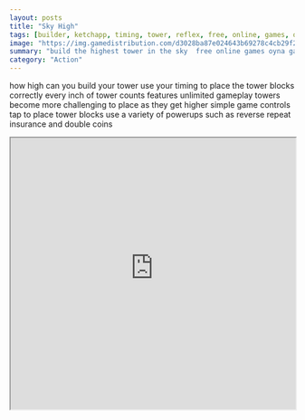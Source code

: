 ```yaml
---
layout: posts
title: "Sky High"
tags: [builder, ketchapp, timing, tower, reflex, free, online, games, oyna, game, free, games, play, play, games]
image: "https://img.gamedistribution.com/d3028ba87e024643b69278c4cb29f2ed-1280x550.jpeg"
summary: "build the highest tower in the sky  free online games oyna game free games play play games"
category: "Action"
---
```


how high can you build your tower use your timing to place the tower blocks correctly every inch of tower counts features unlimited gameplay towers become more challenging to place as they get higher simple game controls tap to place tower blocks use a variety of powerups such as reverse repeat insurance and double coins

<iframe width="100%" height="480px;" src="https://html5.gamedistribution.com/d3028ba87e024643b69278c4cb29f2ed/"></iframe>